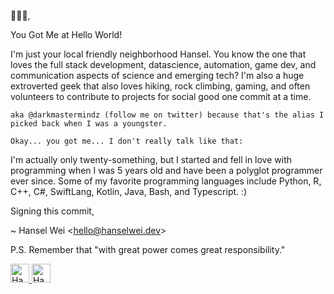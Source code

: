 👋🏻👀,

You Got Me at Hello World! 

I'm just your local friendly neighborhood Hansel. You know the one that loves the full stack development, datascience, automation, game dev, and communication aspects of science and emerging tech? I'm also a huge extroverted geek that also loves hiking, rock climbing, gaming, and often volunteers to contribute to projects for social good one commit at a time.

`aka @darkmastermindz (follow me on twitter) because that's the alias I picked back when I was a youngster.`

`Okay... you got me... I don't really talk like that:`

I'm actually only twenty-something, but I started and fell in love with programming when I was 5 years old and have been a polyglot programmer ever since. Some of my favorite programming languages include Python, R, C++, C#, SwiftLang, Kotlin, Java, Bash, and Typescript. :)


Signing this commit,

 ~ Hansel Wei <<hello@hanselwei.dev>>
 
 P.S. Remember that "with great power comes great responsibility."
 
 <a href="https://dev.to/darkmastermindz">
  <img src="https://d2fltix0v2e0sb.cloudfront.net/dev-badge.svg" alt="Hansel Wei's DEV Profile" height="30" width="30">
</a>

<a href="https://twitter.com/darkmastermindz">
  <img src="https://image.flaticon.com/icons/svg/124/124021.svg" alt="Hansel Wei's Twitter Profile" height="30" width="30" border-radius="15px 50px 30px 5px">
</a>
